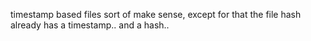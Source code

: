 timestamp based files sort of make sense, except for that the file hash already has a timestamp.. and a hash..

